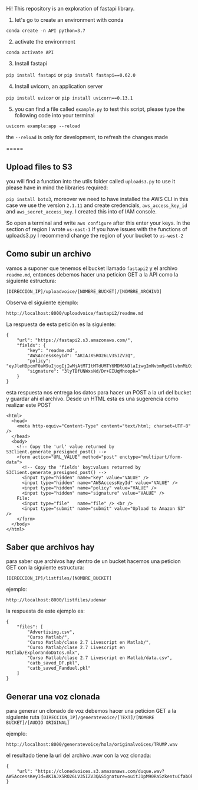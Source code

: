Hi!
This repository is an exploration of fastapi library.

1. let's go to create an environment with conda

```conda create -n API python=3.7```

2. activate the environment

```conda activate API```

3. Install fastapi

`pip install fastapi` or `pip install fastapi==0.62.0`

4. Install uvicorn, an application server

`pip install uvicor` or `pip install uvicorn==0.13.1`

5. you can find a file called `example.py` to test this script, please type the following code into your terminal

```uvicorn example:app --reload```

the `--reload` is only for development, to refresh the changes made

=====
## Upload files to S3
you will find a function into the utils folder called `uploads3.py` to use it please have in mind the libraries required:

`pip install boto3`, moreover we need to have installed the AWS CLI in this case we use the version `2.1.11` and create credencials, `aws_access_key_id` and `aws_secret_access_key`. I created this into of IAM console.

So open a terminal and write `aws configure` after this enter your keys. In the section of region I wrote `us-east-1`
If you have issues with the functions of uploads3.py I recommend change the region of your bucket to `us-west-2`

## Como subir un archivo
vamos a suponer que tenemos el bucket llamado `fastapi2` y el archivo `readme.md`, entonces debemos hacer una peticion GET a la API como la siguiente estructura:

`[DIRECCION_IP]/uploadvoice/[NOMBRE_BUCKET]/[NOMBRE_ARCHIVO]`

Observa el siguiente ejemplo:

`http://localhost:8000/uploadvoice/fastapi2/readme.md`

La respuesta de esta petición es la siguiente:


```
{
    "url": "https://fastapi2.s3.amazonaws.com/",
    "fields": {
        "key": "readme.md",
        "AWSAccessKeyId": "AKIAJX5RO26LV35IZV3Q",
        "policy": "eyJleHBpcmF0aW9uIjogIjIwMjAtMTItMTdUMTY6MDM6NDlaIiwgImNvbmRpdGlvbnMiOiBbeyJidWNrZXQiOiAiZmFzdGFwaTIifSwgeyJrZXkiOiAicmVhZG1lLm1kIn1dfQ==",
        "signature": "3lyTBfUNWxsNd/Dr+EIUqMhoopk="
    }
}
```

esta respuesta nos entrega los datos para hacer un POST a la url del bucket y guardar ahi el archivo. Desde un HTML esta es una sugerencia como realizar este POST

```
<html>
  <head>
    <meta http-equiv="Content-Type" content="text/html; charset=UTF-8" />
  </head>
  <body>
    <!-- Copy the 'url' value returned by S3Client.generate_presigned_post() -->
    <form action="URL_VALUE" method="post" enctype="multipart/form-data">
      <!-- Copy the 'fields' key:values returned by S3Client.generate_presigned_post() -->
      <input type="hidden" name="key" value="VALUE" />
      <input type="hidden" name="AWSAccessKeyId" value="VALUE" />
      <input type="hidden" name="policy" value="VALUE" />
      <input type="hidden" name="signature" value="VALUE" />
    File:
      <input type="file"   name="file" /> <br />
      <input type="submit" name="submit" value="Upload to Amazon S3" />
    </form>
  </body>
</html>
```

## Saber que archivos hay

para saber que archivos hay dentro de un bucket hacemos una peticion GET con la siguiente estructura:

`[DIRECCION_IP]/listfiles/[NOMBRE_BUCKET]` 

ejemplo:

`http://localhost:8000/listfiles/udenar`

la respuesta de este ejemplo es:
```
{
    "files": [
        "Advertising.csv",
        "Curso Matlab/",
        "Curso Matlab/clase 2.7 Livescript en Matlab/",
        "Curso Matlab/clase 2.7 Livescript en Matlab/ExplorandoDatos.mlx",
        "Curso Matlab/clase 2.7 Livescript en Matlab/data.csv",
        "catb_saved_DF.pkl",
        "catb_saved_Fanduel.pkl"
    ]
}
```

## Generar una voz clonada

para generar un clonado de voz debemos hacer una peticion GET a la siguiente ruta
`[DIRECCION_IP]/generatevoice/[TEXT]/[NOMBRE BUCKET]/[AUDIO ORIGINAL]`

ejemplo:

`http://localhost:8000/generatevoice/hola/originalvoices/TRUMP.wav`

el resultado tiene la url del archivo .wav con la voz clonada:
```
{
    "url": "https://clonedvoices.s3.amazonaws.com/duque.wav?AWSAccessKeyId=AKIAJX5RO26LV35IZV3Q&Signature=ouitJ1pM90Ra5zkentuCfabOk24%3D&Expires=1608227098"
}
```


